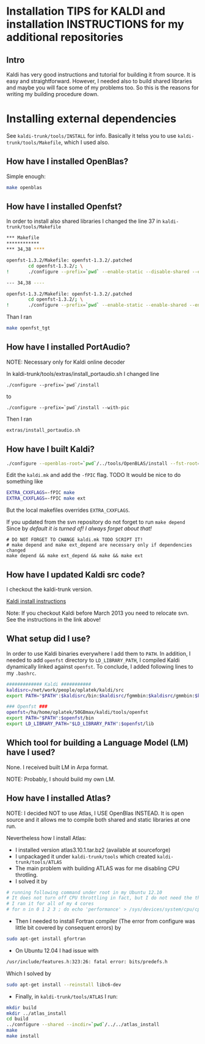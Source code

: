 Installation TIPS for KALDI and installation INSTRUCTIONS for my additional repositories
=================================================================================
Intro
-----
Kaldi has very good instructions and tutorial
for building it from source. It is easy and straightforward.
However, I needed also to build shared libraries
and maybe you will face some of my problems too.
So this is the reasons for writing my building procedure down.

Installing external dependencies
================================
See `kaldi-trunk/tools/INSTALL` for info.
Basically it telss you to use `kaldi-trunk/tools/Makefile`, which I used also.

How have I installed OpenBlas?
----------------------
Simple enough:
```bash
make openblas
```

How have I installed Openfst?
----------------------
In order to install also shared libraries
I changed the line 37 in 
`kaldi-trunk/tools/Makefile`

```sh
*** Makefile 
************
*** 34,38 ****

openfst-1.3.2/Makefile: openfst-1.3.2/.patched
		cd openfst-1.3.2/; \
!		./configure --prefix=`pwd` --enable-static --disable-shared --enable-far --enable-ngram-fsts

--- 34,38 ----

openfst-1.3.2/Makefile: openfst-1.3.2/.patched
		cd openfst-1.3.2/; \
!		./configure --prefix=`pwd` --enable-static --enable-shared --enable-far --enable-ngram-fsts

```
Than I ran
```bash
make openfst_tgt
```

How have I installed PortAudio?
--------------------------
NOTE: Necessary only for Kaldi online decoder

In kaldi-trunk/tools/extras/install_portaudio.sh
I changed line
```
./configure --prefix=`pwd`/install
```
to
```
./configure --prefix=`pwd`/install --with-pic
```

Then I ran
```bash
extras/install_portaudio.sh
```


How have I built Kaldi?
------------------
```bash
./configure --openblas-root=`pwd`/../tools/OpenBLAS/install --fst-root=`pwd`/../tools/openfst --static-math=no
```

Edit the `kaldi.mk` and add the `-fPIC` flag.
TODO It would be nice to do something like
```bash
EXTRA_CXXFLAGS=-fPIC make
EXTRA_CXXFLAGS=-fPIC make ext
```
But the local makefiles overrides `EXTRA_CXXFLAGS`.

If you updated from the svn repository do not forget to run `make depend`
Since by *default it is turned of! I always forget about that!*
```
# DO NOT FORGET TO CHANGE kaldi.mk TODO SCRIPT IT!
# make depend and make ext_depend are necessary only if dependencies changed
make depend && make ext_depend && make && make ext
```

How have I updated Kaldi src code?
----------------------------
I checkout the kaldi-trunk version.

[Kaldi install instructions](http://kaldi.sourceforge.net/install.html)

Note: If you checkout Kaldi before March 2013 you need to relocate svn. See the instructions in the link above!


What setup did I use?
--------------------
In order to use Kaldi binaries everywhere I add them to `PATH`. 
In addition, I needed to add `openfst` directory to `LD_LIBRARY_PATH`, I compiled Kaldi dynamically linked against `openfst`. To conclude, I added following lines to my `.bashrc`.
```bash
############# Kaldi ###########
kaldisrc=/net/work/people/oplatek/kaldi/src
export PATH="$PATH":$kaldisrc/bin:$kaldisrc/fgmmbin:$kaldisrc/gmmbin:$kaldisrc/nnetbin:$kaldisrc/sgmm2bin:$kaldisrc/tiedbin:$kaldisrc/featbin:$kaldisrc/fstbin:$kaldisrc/latbin:$kaldisrc/onlinebin:$kaldisrc/sgmmbin

### Openfst ###
openfst=/ha/home/oplatek/50GBmax/kaldi/tools/openfst
export PATH="$PATH":$openfst/bin
export LD_LIBRARY_PATH="$LD_LIBRARY_PATH":$openfst/lib 
```

Which tool for building a Language Model (LM) have I used?
---------------------------------------------------------
None. I received built LM in Arpa format.

NOTE: Probably, I should build my own LM. 


How have I installed Atlas?
--------------------
NOTE: I decided NOT to use Atlas, I USE OpenBlas INSTEAD. It is open source and it allows me to compile both shared and static libraries at one run.

Nevertheless how I install Atlas:

 * I installed version atlas3.10.1.tar.bz2 (available at sourceforge)
 * I unpackaged it under `kaldi-trunk/tools` which created `kaldi-trunk/tools/ATLAS`
 * The main problem with building ATLAS was for me disabling CPU throtling.
 * I solved it by 

```bash
# running following command under root in my Ubuntu 12.10
# It does not turn off CPU throttling in fact, but I do not need the things optimaze on my local machine
# I ran it for all of my 4 cores
# for n in 0 1 2 3 ; do echo 'performance' > /sys/devices/system/cpu/cpu${n}/cpufreq/scaling_governor ; done
```

 * Then I needed to install Fortran compiler (The error from configure was little bit covered by consequent errors) by 

```bash
sudo apt-get install gfortran
```

 * On Ubuntu 12.04 I had issue with 

```bash
/usr/include/features.h:323:26: fatal error: bits/predefs.h
```

   Which I solved by

```bash
sudo apt-get install --reinstall libc6-dev
```

 * Finally, in `kaldi-trunk/tools/ATLAS` I run:

```bash
mkdir build 
mkdir ../atlas_install
cd build
../configure --shared --incdir=`pwd`/../../atlas_install
make 
make install
 ```
